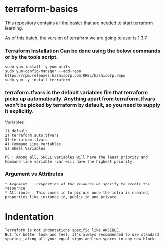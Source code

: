 # terraform-basics
This repository contains all the basics that are needed to start terraform learning.

As of this batch, the version of terraform we are going to user is 1.3.7

### Terraform Installation Can be done using the below commands or by the tools script.

```
sudo yum install -y yum-utils
sudo yum-config-manager --add-repo https://rpm.releases.hashicorp.com/RHEL/hashicorp.repo
sudo yum -y install terraform
```

### terraform.tfvars is the default variables file that terraform picks up automatically. Anything apart from terraform.tfvars won't be picked by terraform by default, so you need to supply it explicitly.


Variables :

```
1) default 
2) terraform.auto.tfvars
3) terraform.tfvars 
4) Command Line Variables 
5) Shell Variables 

PS : Among all, SHELL variables will have the least priority and Command line variable -var will have the highest priority.
```


### Argument vs Attributes

```
* Argument  : Properties of the resource we specify to create the resournce 
* Attribute : This comes in to picture once the infra is created, properties like instance id, public id and private.

```

# Indentation  
```
Terraform is not indentations specific like ANSIBLE.
But for better look and feel, it's always recommended to use standard spacing ,aling all your equal signs and two spaces in any new block.
```